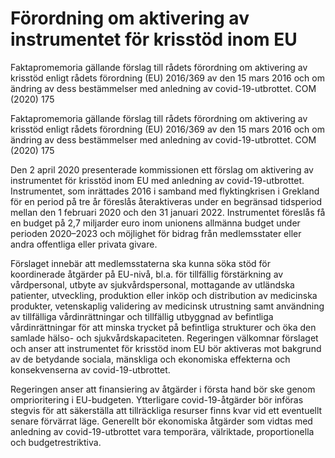 # Förordning om aktivering av instrumentet för krisstöd inom EU

Faktapromemoria gällande förslag till rådets förordning om aktivering av krisstöd enligt rådets förordning (EU) 2016/369 av den 15 mars 2016 och om ändring av dess bestämmelser med
anledning av covid-19-utbrottet. COM (2020) 175

Faktapromemoria gällande förslag till rådets förordning om aktivering av krisstöd enligt rådets förordning (EU) 2016/369 av den 15 mars 2016 och om ändring av dess bestämmelser med
anledning av covid-19-utbrottet. COM (2020) 175

Den 2 april 2020 presenterade kommissionen ett förslag om aktivering av instrumentet för krisstöd inom EU med anledning av covid-19-utbrottet. Instrumentet, som inrättades 2016 i samband med flyktingkrisen i Grekland för en period på tre år föreslås återaktiveras under en begränsad tidsperiod mellan den 1 februari 2020 och den 31 januari 2022. Instrumentet föreslås få en budget på 2,7 miljarder euro inom unionens allmänna budget under perioden 2020–2023 och möjlighet för bidrag från medlemsstater eller andra offentliga eller privata givare.

Förslaget innebär att medlemsstaterna ska kunna söka stöd för koordinerade åtgärder på EU-nivå, bl.a. för tillfällig förstärkning av vårdpersonal, utbyte av sjukvårdspersonal, mottagande av utländska patienter, utveckling, produktion eller inköp och distribution av medicinska produkter, vetenskaplig validering av medicinsk utrustning samt användning av tillfälliga vårdinrättningar och tillfällig utbyggnad av befintliga vårdinrättningar för att minska trycket på befintliga strukturer och öka den samlade hälso- och sjukvårdskapaciteten.
Regeringen välkomnar förslaget och anser att instrumentet för krisstöd inom EU bör aktiveras mot bakgrund av de betydande sociala, mänskliga och ekonomiska effekterna och konsekvenserna av covid-19-utbrottet.

Regeringen anser att finansiering av åtgärder i första hand bör ske genom omprioritering i EU-budgeten. Ytterligare covid-19-åtgärder bör införas stegvis för att säkerställa att tillräckliga resurser finns kvar vid ett eventuellt senare förvärrat läge. Generellt bör ekonomiska åtgärder som vidtas med anledning av covid-19-utbrottet vara temporära, välriktade, proportionella och budgetrestriktiva.
